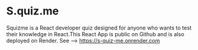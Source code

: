 # S.quiz.me

Squizme is a React developer quiz designed for anyone who wants to test their knowledge in React.This React App is public on Github and is also deployed on Render. See --> https://s-quiz-me.onrender.com